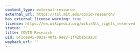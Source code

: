 ```yaml
---
content_type: external-resource
external_url: https://tsl.mit.edu/covid-research/
has_external_license_warning: true
license: https://en.wikipedia.org/wiki/All_rights_reserved
status: ''
title: COVID Research
uid: 6f2ce845-093a-40f1-9e87-1f42b1bcaa3c
wayback_url: ''
---
```

